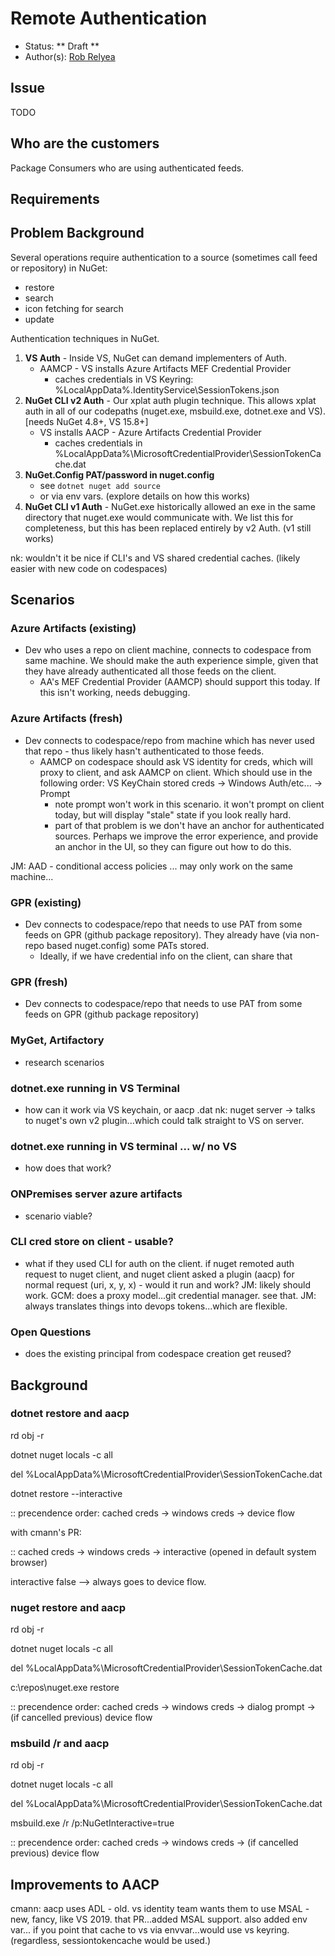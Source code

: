 # Remote Authentication

* Status: ** Draft **
* Author(s): [Rob Relyea](https://github.com/rrelyea)

## Issue

TODO

## Who are the customers

Package Consumers who are using authenticated feeds.

## Requirements


## Problem Background

Several operations require authentication to a source (sometimes call feed or repository) in NuGet:

- restore
- search
- icon fetching for search
- update

Authentication techniques in NuGet.

 1. **VS Auth** - Inside VS, NuGet can demand implementers of Auth.
    - AAMCP - VS installs Azure Artifacts MEF Credential Provider
      - caches credentials in VS Keyring: %LocalAppData%\.IdentityService\SessionTokens.json
 1. **NuGet CLI v2 Auth** - Our xplat auth plugin technique. This allows xplat auth in all of our codepaths (nuget.exe, msbuild.exe, dotnet.exe and VS). [needs NuGet 4.8+, VS 15.8+]
    - VS installs AACP - Azure Artifacts Credential Provider
      - caches credentials in %LocalAppData%\MicrosoftCredentialProvider\SessionTokenCache.dat
 1. **NuGet.Config PAT/password in nuget.config**
    - see `dotnet nuget add source`
    - or via env vars. (explore details on how this works)
 1. **NuGet CLI v1 Auth** - NuGet.exe historically allowed an exe in the same directory that nuget.exe would communicate with. We list this for completeness, but this has been replaced entirely by v2 Auth. (v1 still works)

nk: wouldn't it be nice if CLI's and VS shared credential caches. (likely easier with new code on codespaces)

## Scenarios

### Azure Artifacts (existing) 
- Dev who uses a repo on client machine, connects to codespace from same machine. We should make the auth experience simple, given that they have already authenticated all those feeds on the client.
  - AA's MEF Credential Provider (AAMCP) should support this today. If this isn't working, needs debugging.
  
### Azure Artifacts (fresh)
- Dev connects to codespace/repo from machine which has never used that repo - thus likely hasn't authenticated to those feeds.
  - AAMCP on codespace should ask VS identity for creds, which will proxy to client, and ask AAMCP on client. Which should use in the following order: VS KeyChain stored creds -> Windows Auth/etc... -> Prompt
    - note prompt won't work in this scenario. it won't prompt on client today, but will display "stale" state if you look really hard.
    - part of that problem is we don't have an anchor for authenticated sources. Perhaps we improve the error experience, and provide an anchor in the UI, so they can figure out how to do this.

JM: AAD - conditional access policies ... may only work on the same machine...

### GPR (existing)
- Dev connects to codespace/repo that needs to use PAT from some feeds on GPR (github package repository). They already have (via non-repo based nuget.config) some PATs stored.
  - Ideally, if we have credential info on the client, can share that 

### GPR (fresh)
- Dev connects to codespace/repo that needs to use PAT from some feeds on GPR (github package repository)

### MyGet, Artifactory 
- research scenarios

### dotnet.exe running in VS Terminal
- how can it work via VS keychain, or aacp .dat
nk: nuget server -> talks to nuget's own v2 plugin...which could talk straight to VS on server.

### dotnet.exe running in VS terminal ... w/ no VS
   - how does that work?

### ONPremises server azure artifacts 
- scenario viable?

### CLI cred store on client - usable?
 - what if they used CLI for auth on the client.
if nuget remoted auth request to nuget client, and nuget client asked a plugin (aacp) for normal request (uri, x, y, x) - would it run and work?
JM: likely should work.
GCM: does a proxy model...git credential manager. see that.
JM: always translates things into devops tokens...which are flexible.

### Open Questions

- does the existing principal from codespace creation get reused?

## Background

### dotnet restore and aacp
rd obj -r

dotnet nuget locals -c all

del %LocalAppData%\MicrosoftCredentialProvider\SessionTokenCache.dat

dotnet restore --interactive

:: precendence order: cached creds -> windows creds -> device flow

with cmann's PR:

:: cached creds -> windows creds -> interactive (opened in default system browser)

 interactive false --> always goes to device flow.
 
### nuget restore and aacp
rd obj -r

dotnet nuget locals -c all

del %LocalAppData%\MicrosoftCredentialProvider\SessionTokenCache.dat

c:\repos\nuget.exe restore

:: precendence order: cached creds -> windows creds -> dialog prompt -> (if cancelled previous) device flow

### msbuild /r and aacp
rd obj -r

dotnet nuget locals -c all

del %LocalAppData%\MicrosoftCredentialProvider\SessionTokenCache.dat

msbuild.exe /r /p:NuGetInteractive=true

:: precendence order: cached creds -> windows creds -> (if cancelled previous) device flow

## Improvements to AACP
cmann: aacp uses ADL - old.
   vs identity team wants them to use MSAL - new, fancy, like VS 2019.
        that PR...added MSAL support. also added env var...
        if you point that cache to vs via envvar...would use vs keyring.
        (regardless, sessiontokencache would be used.)